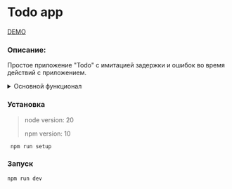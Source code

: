 # Todo app
[DEMO]()

### Описание:
<p>
Простое приложение "Todo" с имитацией задержки и ошибок во время действий с приложением.
</p>
<details>
<summary>Основной функционал</summary>

- Создание
- Редактирование
- Удаление
- Просмотр списка активных и удаленных задач
- Фильтрация списка активных задач по:
  - Дате создания/завершения
  - Названию
  - Статусу выполнения
- Очистка списка удаленных задач
- Возможность повторной синхронизации в случае ошибок действий
</details>

### Установка
>node version: 20
>
>npm version: 10
```
 npm run setup
```

### Запуск
```
npm run dev
```